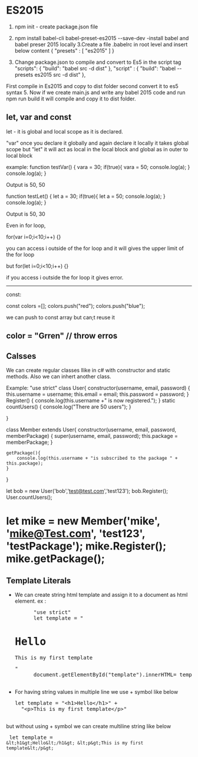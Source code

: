 # ES2015

1. npm init     - create package.json file
2. npm install babel-cli babel-preset-es2015 --save-dev      -install babel and babel preser 2015 locally
3.Create a file .babelrc in root level and insert below content
{
    "presets" : [
        "es2015"
    ]
}

4. Change package.json to compile and convert to Es5 in the script tag
 "scripts": {
    "build": "babel src -d dist"
  },
  "script" : {
    "build": "babel --presets es2015 src -d dist"
  },

First compile in Es2015 and copy to dist folder 
second convert it to es5 syntax
5. Now if we create main.js and write any babel 2015 code and run
npm run build
it will compile and copy it to dist folder.

let, var and const
-------------
let - it is global and local scope as it is declared.

"var" once you declare it globally and again declare it locally it takes global scope
but "let" it will act as local in the local block and global as in outer to local block

example:
function testVar()
{
	vara = 30;
	if(true){
		vara = 50;
		console.log(a);
	}
	console.log(a);
}

Output is 50, 50

function testLet()
{
	let a = 30;
	if(true){
		let a = 50;
		console.log(a);
	}
	console.log(a);
}

Output is 50, 30

Even in for loop, 

for(var i=0;i<10;i++)
{}

you can access i outside of the for loop and it will gives the upper limit of the for loop

but
for(let i=0;i<10;i++)
{}

if you access i outside the for loop it gives error.

-----
const:

const colors =[];
colors.push("red");
colors.push("blue");

we can push to const array but can;t reuse it

color = "Grren"  // throw erros
----------------------------------------------------------------------------------------
Calsses
-------
We can create regular classes llike in c# with constructor and static methods.
Also we can inhert another class.

Example: 
"use strict"
class User{
    constructor(username, email, password)
    {
        this.username = username;
        this.email = email;
        this.password = password;
    }
    Register() {
        console.log(this.username +" is now registered.");
    }
    static countUsers()
    {
        console.log("There are 50 users");
    }

}

class Member extends User{
    constructor(username, email, password, memberPackage)
    {
        super(username, email, password);
        this.package = memberPackage;
    }

    getPackage(){
        console.log(this.username + "is subscribed to the package " + this.package);
    }
}

let bob = new User('bob','test@test.com','test123');
bob.Register();
User.countUsers();

let mike = new Member('mike', 'mike@Test.com', 'test123', 'testPackage');
mike.Register();
mike.getPackage();
============================================================
Template Literals
------------------
* We can create string html template and assign it to a document as html element.
    ex : 
    <pre>
        "use strict"
        let template = "<h1>Hello</h1><p>This is my first template</p>"
        document.getElementById("template").innerHTML= template;
    </pre>
* For having string values in multiple line we use + symbol like below <br>
    <pre>let template = "&lt;h1&gt;Hello&lt;/h1&gt;" +
    "&lt;p&gt;This is my first template&lt;/p&gt;"  
    </pre>
but without using + symbol we can create multiline string like below<br>
    <pre>
        let template = `&lt;h1&gt;Hello&lt;/h1&gt;
        &lt;p&gt;This is my first template&lt;/p&gt;`
    </pre>


